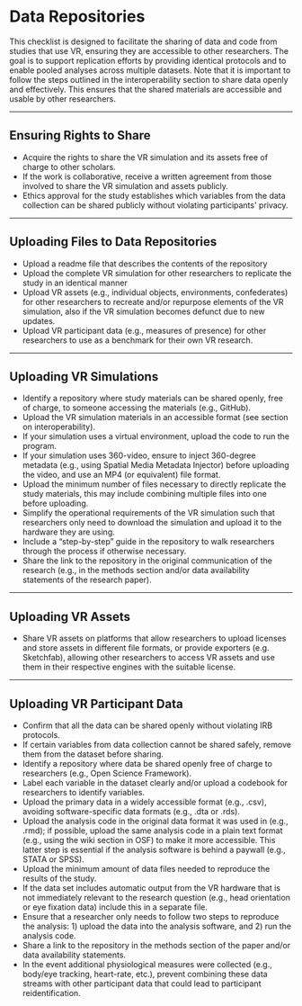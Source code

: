 # Data Repositories

This checklist is designed to facilitate the sharing of data and code from studies that use VR, ensuring they are accessible to other researchers. The goal is to support replication efforts by providing identical protocols and to enable pooled analyses across multiple datasets. Note that it is important to follow the steps outlined in the interoperability section to share data openly and effectively. This ensures that the shared materials are accessible and usable by other researchers.

---

## Ensuring Rights to Share

- Acquire the rights to share the VR simulation and its assets free of charge to other scholars.
- If the work is collaborative, receive a written agreement from those involved to share the VR simulation and assets publicly.
- Ethics approval for the study establishes which variables from the data collection can be shared publicly without violating participants' privacy.

---

## Uploading Files to Data Repositories

- Upload a readme file that describes the contents of the repository
- Upload the complete VR simulation for other researchers to replicate the study in an identical manner
- Upload VR assets (e.g., individual objects, environments, confederates) for other researchers to recreate and/or repurpose elements of the VR simulation, also if the VR simulation becomes defunct due to new updates.
- Upload VR participant data (e.g., measures of presence) for other researchers to use as a benchmark for their own VR research.

---

## Uploading VR Simulations

- Identify a repository where study materials can be shared openly, free of charge, to someone accessing the materials (e.g., GitHub).
- Upload the VR simulation materials in an accessible format (see section on interoperability).
- If your simulation uses a virtual environment, upload the code to run the program.
- If your simulation uses 360-video, ensure to inject 360-degree metadata (e.g., using Spatial Media Metadata Injector) before uploading the video, and use an MP4 (or equivalent) file format.
- Upload the minimum number of files necessary to directly replicate the study materials, this may include combining multiple files into one before uploading.
- Simplify the operational requirements of the VR simulation such that researchers only need to download the simulation and upload it to the hardware they are using.
- Include a “step-by-step” guide in the repository to walk researchers through the process if otherwise necessary.
- Share the link to the repository in the original communication of the research (e.g., in the methods section and/or data availability statements of the research paper).

---

## Uploading VR Assets

- Share VR assets on platforms that allow researchers to upload licenses and store assets in different file formats, or provide exporters (e.g. Sketchfab), allowing other researchers to access VR assets and use them in their respective engines with the suitable license.

---

## Uploading VR Participant Data

- Confirm that all the data can be shared openly without violating IRB protocols.
- If certain variables from data collection cannot be shared safely, remove them from the dataset before sharing.
- Identify a repository where data be shared openly free of charge to researchers (e.g., Open Science Framework).
- Label each variable in the dataset clearly and/or upload a codebook for researchers to identify variables.
- Upload the primary data in a widely accessible format (e.g., .csv), avoiding software-specific data formats (e.g., .dta or .rds).
- Upload the analysis code in the original data format it was used in (e.g., .rmd); if possible, upload the same analysis code in a plain text format (e.g., using the wiki section in OSF) to make it more accessible. This latter step is essential if the analysis software is behind a paywall (e.g., STATA or SPSS).
- Upload the minimum amount of data files needed to reproduce the results of the study.
- If the data set includes automatic output from the VR hardware that is not immediately relevant to the research question (e.g., head orientation or eye fixation data) include this in a separate file.
- Ensure that a researcher only needs to follow two steps to reproduce the analysis: 1) upload the data into the analysis software, and 2) run the analysis code.
- Share a link to the repository in the methods section of the paper and/or data availability statements.
- In the event additional physiological measures were collected (e.g., body/eye tracking, heart-rate, etc.), prevent combining these data streams with other participant data that could lead to participant reidentification. 
  
